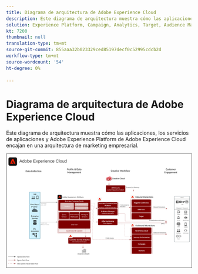 ```yaml
---
title: Diagrama de arquitectura de Adobe Experience Cloud
description: Este diagrama de arquitectura muestra cómo las aplicaciones, los servicios de aplicaciones y Adobe Experience Platform de Adobe Experience Cloud encajan en una arquitectura de marketing empresarial.
solution: Experience Platform, Campaign, Analytics, Target, Audience Manager, Magento, Marketo, Advertising Cloud, Experience Manager Sites, Experience Manager Assets, Data Collection, Customer Journey Analytics, Journey Orchestration, Offer Decisioning, Real-time Customer Data Platform
kt: 7200
thumbnail: null
translation-type: tm+mt
source-git-commit: 855aaa32b023329ced85197decf0c52995cdcb2d
workflow-type: tm+mt
source-wordcount: '54'
ht-degree: 0%

---
```



# Diagrama de arquitectura de Adobe Experience Cloud

Este diagrama de arquitectura muestra cómo las aplicaciones, los servicios de aplicaciones y Adobe Experience Platform de Adobe Experience Cloud encajan en una arquitectura de marketing empresarial.

<img src="assets/AEC.svg" alt="Experience Cloud" style="border:1px solid #4a4a4a" />